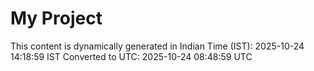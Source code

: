 # My Project

This content is dynamically generated in Indian Time (IST): 2025-10-24 14:18:59 IST
Converted to UTC: 2025-10-24 08:48:59 UTC
